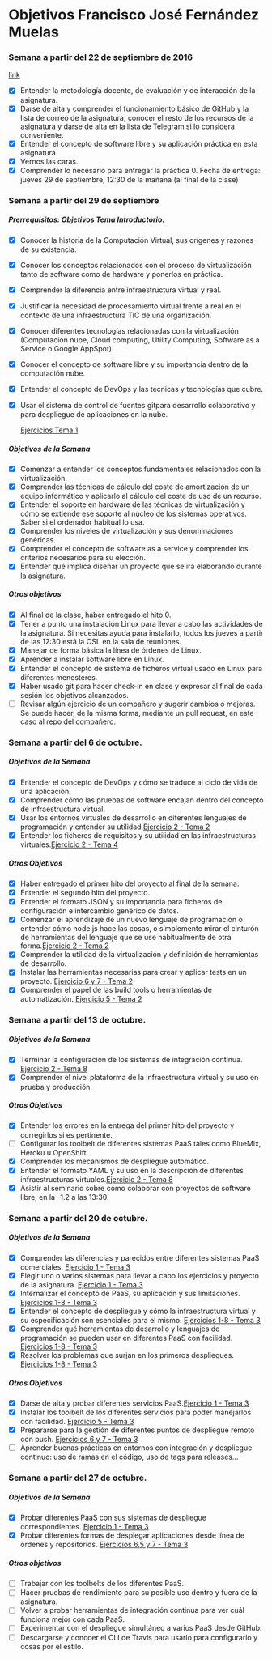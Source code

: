# Objetivos Francisco José Fernández Muelas

### Semana a partir del 22 de septiembre de 2016
[link](#Header1)
- [x] Entender la metodología docente, de evaluación y de interacción de la asignatura.
- [x] Darse de alta y comprender el funcionamiento básico de GitHub y la lista de correo de la asignatura; conocer el resto de los recursos de la asignatura y darse de alta en la lista de Telegram si lo considera conveniente.
- [x] Entender el concepto de software libre y su aplicación práctica en esta asignatura.
- [x] Vernos las caras.
- [x] Comprender lo necesario para entregar la práctica 0. Fecha de entrega: jueves 29 de septiembre, 12:30 de la mañana (al final de la clase)

### Semana a partir del 29 de septiembre

##### Prerrequisitos: Objetivos Tema Introductorio.

- [x] Conocer la historia de la Computación Virtual, sus orígenes y razones de su existencia.
- [x] Conocer los conceptos relacionados con el proceso de virtualización tanto de software como de hardware y ponerlos en práctica.
- [x] Comprender la diferencia entre infraestructura virtual y real.
- [x] Justificar la necesidad de procesamiento virtual frente a real en el contexto de una infraestructura TIC de una organización.
- [x] Conocer diferentes tecnologías relacionadas con la virtualización (Computación nube, Cloud computing, Utility Computing, Software as a Service o Google AppSpot).
- [x] Conocer el concepto de software libre y su importancia dentro de la computación nube.
- [x] Entender el concepto de DevOps y las técnicas y tecnologías que cubre.

- [x] Usar el sistema de control de fuentes gitpara desarrollo colaborativo y para despliegue de aplicaciones en la nube.

  [Ejercicios Tema 1](https://github.com/fjfernandez93/EjerciciosIV/blob/master/tema1/EjerciciosTema1.md)

#####  Objetivos de la Semana
- [x] Comenzar a entender los conceptos fundamentales relacionados con la virtualización.
- [x] Comprender las técnicas de cálculo del coste de amortización de un equipo informático y aplicarlo al cálculo del coste de uso de un recurso.
- [x] Entender el soporte en hardware de las técnicas de virtualización y cómo se extiende ese soporte al núcleo de los sistemas operativos. Saber si el ordenador habitual lo usa.
- [x] Comprender los niveles de virtualización y sus denominaciones genéricas.
- [x] Comprender el concepto de software as a service y comprender los criterios necesarios para su elección.
- [x] Entender qué implica diseñar un proyecto que se irá elaborando durante la asignatura.

##### Otros objetivos
- [x] Al final de la clase, haber entregado el hito 0.
- [x] Tener a punto una instalación Linux para llevar a cabo las actividades de la asignatura. Si necesitas ayuda para instalarlo, todos los jueves a partir de las 12:30 está la OSL en la sala de reuniones.
- [x] Manejar de forma básica la línea de órdenes de Linux.
- [x] Aprender a instalar software libre en Linux.
- [x] Entender el concepto de sistema de ficheros virtual usado en Linux para diferentes menesteres.
- [x] Haber usado git para hacer check-in en clase y expresar al final de cada sesión los objetivos alcanzados.
- [ ] Revisar algún ejercicio de un compañero y sugerir cambios o mejoras. Se puede hacer, de la misma forma, mediante un pull request, en este caso al repo del compañero.

### Semana a partir del 6 de octubre.

##### Objetivos de la Semana


- [x] Entender el concepto de DevOps y cómo se traduce al ciclo de vida de una aplicación.
- [x] Comprender cómo las pruebas de software encajan dentro del concepto de infraestructura virtual.
- [x] Usar los entornos virtuales de desarrollo en diferentes lenguajes de programación y entender su utilidad.[Ejercicio 2 - Tema 2](https://github.com/fjfernandez93/EjerciciosIV/blob/master/tema2/EjerciciosTema2.md)
- [x] Entender los ficheros de requisitos y su utilidad en las infraestructuras virtuales.[Ejercicio 2 - Tema 4](https://github.com/fjfernandez93/EjerciciosIV/blob/master/tema2/EjerciciosTema2.md)

##### Otros Objetivos

- [x] Haber entregado el primer hito del proyecto al final de la semana.
- [x] Entender el segundo hito del proyecto.
- [x] Entender el formato JSON y su importancia para ficheros de configuración e intercambio genérico de datos.
- [x] Comenzar el aprendizaje de un nuevo lenguaje de programación o entender cómo node.js hace las cosas, o simplemente mirar el cinturón de herramientas del lenguaje que se use habitualmente de otra forma.[Ejercicio 2 - Tema 2](https://github.com/fjfernandez93/EjerciciosIV/blob/master/tema2/EjerciciosTema2.md)
- [x] Comprender la utilidad de la virtualización y definición de herramientas de desarrollo.
- [x] Instalar las herramientas necesarias para crear y aplicar tests en un proyecto. [Ejercicio 6 y 7 - Tema 2](https://github.com/fjfernandez93/EjerciciosIV/blob/master/tema2/EjerciciosTema2.md)
- [x] Comprender el papel de las build tools o herramientas de automatización. [Ejercicio 5 - Tema 2](https://github.com/fjfernandez93/EjerciciosIV/blob/master/tema2/EjerciciosTema2.md)

### Semana a partir del 13 de octubre.

##### Objetivos de la Semana

- [x] Terminar la configuración de los sistemas de integración continua. [Ejercicio 2 - Tema 8](https://github.com/fjfernandez93/EjerciciosIV/blob/master/tema2/EjerciciosTema2.md)
- [x] Comprender el nivel plataforma de la infraestructura virtual y su uso en prueba y producción.

##### Otros Objetivos

- [x] Entender los errores en la entrega del primer hito del proyecto y corregirlos si es pertinente.
- [ ] Configurar los toolbelt de diferentes sistemas PaaS tales como BlueMix, Heroku u OpenShift.
- [x] Comprender los mecanismos de despliegue automático.
- [x] Entender el formato YAML y su uso en la descripción de diferentes infraestructuras virtuales.[Ejercicio 2 - Tema 8](https://github.com/fjfernandez93/EjerciciosIV/blob/master/tema2/EjerciciosTema2.md)
- [x] Asistir al seminario sobre cómo colaborar con proyectos de software libre, en la -1.2 a las 13:30.

### Semana a partir del 20 de octubre.

##### Objetivos de la Semana

- [x] Comprender las diferencias y parecidos entre diferentes sistemas PaaS comerciales. [Ejercicio 1 - Tema 3](https://github.com/fjfernandez93/EjerciciosIV/blob/master/tema3/EjerciciosTema3.md)
- [x] Elegir uno o varios sistemas para llevar a cabo los ejercicios y proyecto de la asignatura. [Ejercicio 1 - Tema 3](https://github.com/fjfernandez93/EjerciciosIV/blob/master/tema3/EjerciciosTema3.md)
- [x] Internalizar el concepto de PaaS, su aplicación y sus limitaciones. [Ejercicios 1-8 - Tema 3](https://github.com/fjfernandez93/EjerciciosIV/blob/master/tema3/EjerciciosTema3.md)
- [x] Entender el concepto de despliegue y cómo la infraestructura virtual y su especificación son esenciales para el mismo. [Ejercicios 1-8 - Tema 3](https://github.com/fjfernandez93/EjerciciosIV/blob/master/tema3/EjerciciosTema3.md)
- [x] Comprender qué herramientas de desarrollo y lenguajes de programación se pueden usar en diferentes PaaS con facilidad. [Ejercicios 1-8 - Tema 3](https://github.com/fjfernandez93/EjerciciosIV/blob/master/tema3/EjerciciosTema3.md)
- [x] Resolver los problemas que surjan en los primeros despliegues. [Ejercicios 1-8 - Tema 3](https://github.com/fjfernandez93/EjerciciosIV/blob/master/tema3/EjerciciosTema3.md)

##### Otros Objetivos

- [x] Darse de alta y probar diferentes servicios PaaS.[Ejercicio 1 - Tema 3](https://github.com/fjfernandez93/EjerciciosIV/blob/master/tema3/EjerciciosTema3.md)
- [x] Instalar los toolbelt de los diferentes servicios para poder manejarlos con facilidad. [Ejercicio 5 - Tema 3](https://github.com/fjfernandez93/EjerciciosIV/blob/master/tema3/EjerciciosTema3.md)
- [x] Prepararse para la gestión de diferentes puntos de despliegue remoto con push. [Ejercicios 6 y 7 - Tema 3](https://github.com/fjfernandez93/EjerciciosIV/blob/master/tema3/EjerciciosTema3.md)
- [ ] Aprender buenas prácticas en entornos con integración y despliegue continuo: uso de ramas en el código, uso de tags para releases...

### Semana a partir del 27 de octubre.

##### Objetivos de la Semana

- [x] Probar diferentes PaaS con sus sistemas de despliegue correspondientes. [Ejercicio 1 - Tema 3](https://github.com/fjfernandez93/EjerciciosIV/blob/master/tema3/EjerciciosTema3.md)
- [x] Probar diferentes formas de desplegar aplicaciones desde línea de órdenes y repositorios. [Ejercicios 6,5 y 7 - Tema 3](https://github.com/fjfernandez93/EjerciciosIV/blob/master/tema3/EjerciciosTema3.md)

##### Otros objetivos

- [ ] Trabajar con los toolbelts de los diferentes PaaS.
- [ ] Hacer pruebas de rendimiento para su posible uso dentro y fuera de la asignatura.
- [ ] Volver a probar herramientas de integración continua para ver cuál funciona mejor con cada PaaS.
- [ ] Experimentar con el despliegue simultáneo a varios PaaS desde GitHub.
- [ ] Descargarse y conocer el CLI de Travis para usarlo para configurarlo y cosas por el estilo.
